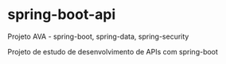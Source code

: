 # spring-boot-api
Projeto AVA - spring-boot, spring-data, spring-security

Projeto de estudo de desenvolvimento de APIs com spring-boot
